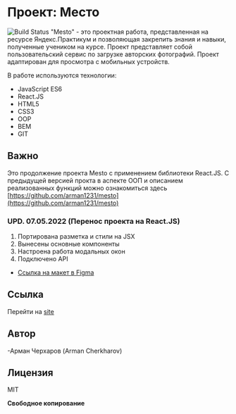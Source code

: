 # Проект: Место

![Build Status](https://travis-ci.org/joemccann/dillinger.svg?branch=master)
"Mesto" - это проектная работа, представленная на ресурсе Яндекс.Практикум и позволяющая закрепить знания и навыки, полученные учеником на курсе.
Проект представляет собой пользовательский сервис по загрузке авторских фотографий.
Проект адаптирован для просмотра с мобильных устройств.

В работе используются технологии:
- JavaScript ES6
- React.JS
- HTML5
- CSS3
- OOP
- BEM
- GIT

## Важно
Это продолжение проекта Mesto с применением библиотеки React.JS.
С предыдущей версией прокта в аспекте ООП и описанием реализованных функций можно ознакомиться здесь [https://github.com/arman1231/mesto](https://github.com/arman1231/mesto)

### UPD. 07.05.2022 (Перенос проекта на React.JS)
  1) Портирована разметка и стили на JSX
  2) Вынесены основные компоненты
  3) Настроена работа модальных окон
  4) Подключено API

* [Ссылка на макет в Figma](https://www.figma.com/file/2cn9N9jSkmxD84oJik7xL7/JavaScript.-Sprint-4?node-id=0%3A1)
## Ссылка
Перейти на [site]

## Автор
-Арман Черхаров (Arman Cherkharov)

## Лицензия

MIT

**Свободное копирование**

[site]: <https://arman1231.github.io/mesto-react/>
